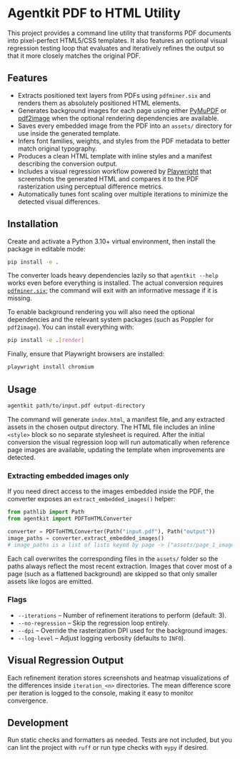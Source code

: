 # Agentkit PDF to HTML Utility

This project provides a command line utility that transforms PDF documents into pixel-perfect HTML5/CSS templates. It also features an optional visual regression testing loop that evaluates and iteratively refines the output so that it more closely matches the original PDF.

## Features

- Extracts positioned text layers from PDFs using `pdfminer.six` and renders them as absolutely positioned HTML elements.
- Generates background images for each page using either [PyMuPDF](https://pymupdf.readthedocs.io/) or [pdf2image](https://github.com/Belval/pdf2image) when the optional rendering dependencies are available.
- Saves every embedded image from the PDF into an `assets/` directory for use inside the generated template.
- Infers font families, weights, and styles from the PDF metadata to better match original typography.
- Produces a clean HTML template with inline styles and a manifest describing the conversion output.
- Includes a visual regression workflow powered by [Playwright](https://playwright.dev/python/) that screenshots the generated HTML and compares it to the PDF rasterization using perceptual difference metrics.
- Automatically tunes font scaling over multiple iterations to minimize the detected visual differences.

## Installation

Create and activate a Python 3.10+ virtual environment, then install the package in editable mode:

```bash
pip install -e .
```

The converter loads heavy dependencies lazily so that `agentkit --help` works even before everything is installed. The actual
conversion requires [`pdfminer.six`](https://github.com/pdfminer/pdfminer.six); the command will exit with an informative
message if it is missing.

To enable background rendering you will also need the optional dependencies and the relevant system packages (such as Poppler for `pdf2image`). You can install everything with:

```bash
pip install -e .[render]
```

Finally, ensure that Playwright browsers are installed:

```bash
playwright install chromium
```

## Usage

```bash
agentkit path/to/input.pdf output-directory
```

The command will generate `index.html`, a manifest file, and any extracted assets in the chosen output directory. The HTML file includes an inline `<style>` block so no separate stylesheet is required. After the initial conversion the visual regression loop will run automatically when reference page images are available, updating the template when improvements are detected.

### Extracting embedded images only

If you need direct access to the images embedded inside the PDF, the converter exposes an `extract_embedded_images()` helper:

```python
from pathlib import Path
from agentkit import PDFToHTMLConverter

converter = PDFToHTMLConverter(Path("input.pdf"), Path("output"))
image_paths = converter.extract_embedded_images()
# image_paths is a list of lists keyed by page -> ["assets/page_1_image_1.jpg", ...]
```

Each call overwrites the corresponding files in the `assets/` folder so the paths always reflect the most recent extraction. Images that cover most of a page (such as a flattened background) are skipped so that only smaller assets like logos are emitted.

### Flags

- `--iterations` – Number of refinement iterations to perform (default: 3).
- `--no-regression` – Skip the regression loop entirely.
- `--dpi` – Override the rasterization DPI used for the background images.
- `--log-level` – Adjust logging verbosity (defaults to `INFO`).

## Visual Regression Output

Each refinement iteration stores screenshots and heatmap visualizations of the differences inside `iteration_<n>` directories. The mean difference score per iteration is logged to the console, making it easy to monitor convergence.

## Development

Run static checks and formatters as needed. Tests are not included, but you can lint the project with `ruff` or run type checks with `mypy` if desired.
